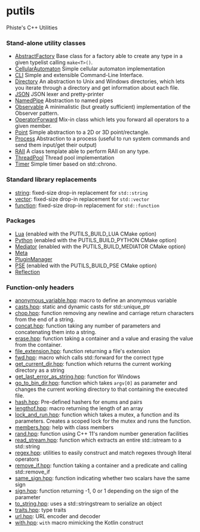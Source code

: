 # putils
Phiste's C++ Utilities


### Stand-alone utility classes

* [AbstractFactory](AbstractFactory.md) Base class for a factory able to create any type in a given typelist calling ``make<T>()``.
* [CellularAutomaton](CellularAutomaton.md) Simple cellular automaton implementation
* [CLI](CLI.md) Simple and extensible Command-Line Interface.
* [Directory](Directory.md) An abstraction to Unix and Windows directories, which lets you iterate through a directory and get information about each file.
* [JSON](json.md) JSON lexer and pretty-printer
* [NamedPipe](NamedPipe.md) Abstraction to named pipes
* [Observable](Observable.md) A minimalistic (but greatly sufficient) implementation of the Observer pattern.
* [OperatorForward](OperatorForwarder.md) Mix-in class which lets you forward all operators to a given member.
* [Point](Point.md) Simple abstraction to a 2D or 3D point/rectangle.
* [Process](Process.md) Abstraction to a process (useful to run system commands and send them input/get their output)
* [RAII](RAII.md) A class template able to perform RAII on any type.
* [ThreadPool](ThreadPool.hpp) Thread pool implementation
* [Timer](Timer.md) Simple timer based on std::chrono.

### Standard library replacements

* [string](string.hpp): fixed-size drop-in replacement for `std::string`
* [vector](vector.hpp): fixed-size drop-in replacement for `std::vector`
* [function](function.hpp): fixed-size drop-in replacement for `std::function`

### Packages

* [Lua](lua/README.md) (enabled with the PUTILS_BUILD_LUA CMake option)
* [Python](python/README.md) (enabled with the PUTILS_BUILD_PYTHON CMake option)
* [Mediator](mediator/README.md) (enabled with the PUTILS_BUILD_MEDIATOR CMake option)
* [Meta](meta/README.md)
* [PluginManager](pluginManager/README.md)
* [PSE](pse/README.md) (enabled with the PUTILS_BUILD_PSE CMake option)
* [Reflection](reflection/README.md)

### Function-only headers

* [anonymous_variable.hpp](anonymous_variable.hpp): macro to define an anonymous variable
* [casts.hpp](casts.hpp): static and dynamic casts for std::unique_ptr
* [chop.hpp](chop.hpp): function removing any newline and carriage return characters from the end of a string.
* [concat.hpp](concat.hpp): function taking any number of parameters and concatenating them into a string.
* [erase.hpp](erase.hpp): function taking a container and a value and erasing the value from the container.
* [file_extension.hpp](file_extension.hpp): function returning a file's extension
* [fwd.hpp](fwd.hpp): macro which calls std::forward for the correct type
* [get_current_dir.hpp](get_current_dir.hpp): function which returns the current working directory as a string
* [get_last_error_as_string.hpp](get_last_error_as_string.hpp): function for Windows
* [go_to_bin_dir.hpp](go_to_bin_dir.hpp): function which takes `argv[0]` as parameter and changes the current working directory to that containing the executed file.
* [hash.hpp](hash.hpp): Pre-defined hashers for enums and pairs
* [lengthof.hpp](lengthof.hpp): macro returning the length of an array
* [lock_and_run.hpp](lock_and_run.hpp): function which takes a mutex, a function and its parameters. Creates a scoped lock for the mutex and runs the function.
* [members.hpp](members.hpp): help with class members
* [rand.hpp](rand.hpp): function using C++ 11's random number generation facilities
* [read_stream.hpp](read_stream.hpp): function which extracts an entire std::istream to a std::string
* [regex.hpp](regex.hpp): utilities to easily construct and match regexes through literal operators
* [remove_if.hpp](remove_if.hpp): function taking a container and a predicate and calling std::remove_if
* [same_sign.hpp](same_sign.hpp): function indicating whether two scalars have the same sign
* [sign.hpp](sign.hpp): function returning -1, 0 or 1 depending on the sign of the parameter
* [to_string.hpp](to_string.hpp): uses a std::stringstream to serialize an object
* [traits.hpp](traits.hpp): type traits
* [url.hpp](url.hpp): URL encoder and decoder
* [with.hpp](with.hpp): `with` macro mimicking the Kotlin construct
